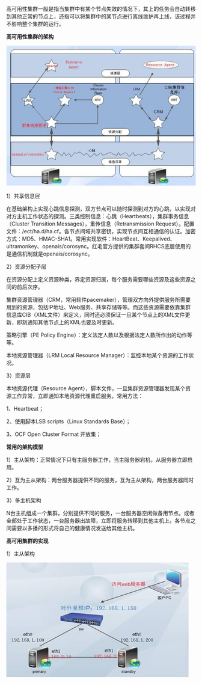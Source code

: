 高可用性集群一般是指当集群中有某个节点失效的情况下，其上的任务会自动转移到其他正常的节点上，还指可以将集群中的某节点进行离线维护再上线，该过程并不影响整个集群的运行。

**高可用性集群的架构**

![img](assets/7d76cf2bc0374cf784adc752e27972cb.jpg)

1）共享信息层

在基础架构上实现心跳信息探测，双方节点可以随时探测到对方的心跳，以实现对对方主机工作状态的探测。三类控制信息：心跳（Heartbeats），集群事务信息（Cluster Transition Messages），重传信息（Retransmission Request）。配置文件：/ect/ha.d/ha.cf。各节点间域共享密钥，实现节点间互相通信的认证。加密方式：MD5、HMAC-SHA1。常用实现软件：HeartBeat、Keepalived、ultramonkey、openais/corosync。红毛官方提供的集群套间RHCS底层使用的是通信机制就是openais/corosync。

2）资源分配子层

在资源分配上定义资源种类，界定资源归属，每个服务需要哪些资源及这些资源之间的前后次序。

集群资源管理器（CRM，常用软件pacemaker），管理双方向外提供服务所需要用到的资源，包括IP地址、Web服务、共享存储等等。而这些资源需要依靠集群信息库CIB（XML文件）来定义，同时还必须保证一旦某个节点上的XML文件更新，即刻通知其他节点上的XML也要及时更新。

策略引擎（PE Policy Engine）：定义法定人数以及根据法定人数所作出的动作等等。

本地资源管理器（LRM Local Resource Manager）：监控本地某个资源的工作状况。

3）资源层

本地资源代理（Resource Agent），脚本文件，一旦集群资源管理器发现某个资源工作异常，立即通知本地资源代理重启服务。常用方法：

1、Heartbeat；

2、使用脚本LSB scripts（Linux Standards Base）；

3、OCF Open Cluster Format 开放集；

**常用的架构模型**

1）主从架构：正常情况下只有主服务器工作，当主服务器宕机，从服务器立即启用。

2）互为主从架构：两台服务器提供不同的服务，互为主从架构，两台服务器同时工作。

3）多主机架构

N台主机组成一个集群，分别提供不同的服务，一台服务器空闲做备用节点。或者全部处于工作状态，一台服务器出故障，立即将服务转移到其他主机上。各节点之间需要以多播的形式将自己的健康情况发送给其他主机。

**高可用集群的实现**

1）主从架构

![img](assets/8b4c94152b6b4e58ab67b440995c39e5.jpg)